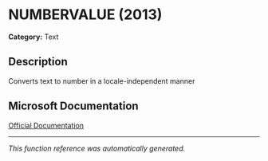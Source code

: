 # NUMBERVALUE (2013)

**Category:** Text

## Description
Converts text to number in a locale-independent manner

## Microsoft Documentation
[Official Documentation](https://support.microsoft.com//en-us/office/numbervalue-function-1b05c8cf-2bfa-4437-af70-596c7ea7d879)

---
*This function reference was automatically generated.*
